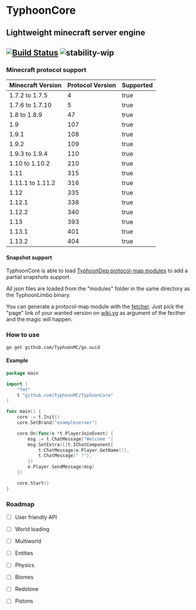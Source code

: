 # TyphoonCore
## Lightweight minecraft server engine

[![Build Status](https://travis-ci.org/TyphoonMC/TyphoonLimbo.svg?branch=master)](https://travis-ci.org/TyphoonMC/TyphoonCore)
![stability-wip](https://img.shields.io/badge/stability-work_in_progress-lightgrey.svg)
----
### Minecraft protocol support

| Minecraft Version | Protocol Version | Supported |
|-------------------|------------------|-----------|
| 1.7.2 to 1.7.5    | 4                | true      |
| 1.7.6 to 1.7.10   | 5                | true      |
| 1.8 to 1.8.9      | 47               | true      |
| 1.9               | 107              | true      |
| 1.9.1             | 108              | true      |
| 1.9.2             | 109              | true      |
| 1.9.3 to 1.9.4    | 110              | true      |
| 1.10 to 1.10.2    | 210              | true      |
| 1.11              | 315              | true      |
| 1.11.1 to 1.11.2  | 316              | true      |
| 1.12              | 335              | true      |
| 1.12.1            | 338              | true      |
| 1.12.2            | 340              | true      |
| 1.13              | 393              | true      |
| 1.13.1            | 401              | true      |                                                     |
| 1.13.2            | 404              | true      |                                                     |


#### Snapshot support
TyphoonCore is able to load [TyphoonDep protocol-map modules](https://github.com/TyphoonMC/TyphoonDep/tree/master/protocol-map) to add a partial snapshots support.

All json files are loaded from the "modules" folder in the same directory as the TyphoonLimbo binary.

You can generate a protocol-map module with the [fetcher](https://github.com/TyphoonMC/TyphoonDep/tree/master/protocol-map/fetcher). Just pick the "page" link of your wanted version on [wiki.vg](http://wiki.vg/Protocol_version_numbers) as argument of the fecther and the magic will happen.

### How to use
```shell
go get github.com/TyphoonMC/go.uuid
```

#### Example
```go
package main

import (
	"fmt"
	t "github.com/TyphoonMC/TyphoonCore"
)

func main() {
	core := t.Init()
	core.SetBrand("exampleserver")

	core.On(func(e *t.PlayerJoinEvent) {
		msg := t.ChatMessage("Welcome ")
		msg.SetExtra([]t.IChatComponent{
			t.ChatMessage(e.Player.GetName()),
			t.ChatMessage(" !"),
		})
		e.Player.SendMessage(msg)
	})

	core.Start()
}
```

### Roadmap

- [ ] User friendly API
- [ ] World loading
- [ ] Multiworld
- [ ] Entities
- [ ] Physics
- [ ] Biomes
- [ ] Redstone
- [ ] Pistons


